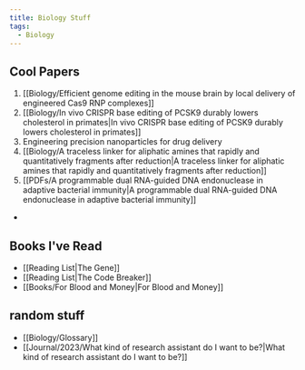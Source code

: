 ```yaml
---
title: Biology Stuff
tags:
  - Biology
---
```

## Cool Papers
1. [[Biology/Efficient genome editing in the mouse brain by local delivery of engineered Cas9 RNP complexes]]
2. [[Biology/In vivo CRISPR base editing of PCSK9 durably lowers cholesterol in primates|In vivo CRISPR base editing of PCSK9 durably lowers cholesterol in primates]]
3. Engineering precision nanoparticles for drug delivery
4. [[Biology/A traceless linker for aliphatic amines that rapidly and quantitatively fragments after reduction|A traceless linker for aliphatic amines that rapidly and quantitatively fragments after reduction]]
5. [[PDFs/A programmable dual RNA-guided DNA endonuclease in adaptive bacterial immunity|A programmable dual RNA-guided DNA endonuclease in adaptive bacterial immunity]]

- 
## Books I've Read  
- [[Reading List|The Gene]]
- [[Reading List|The Code Breaker]] 
- [[Books/For Blood and Money|For Blood and Money]]
## random stuff
- [[Biology/Glossary]]
- [[Journal/2023/What kind of research assistant do I want to be?|What kind of research assistant do I want to be?]]